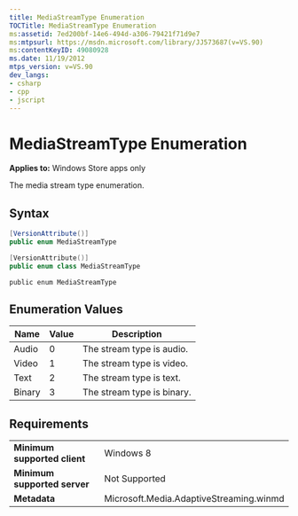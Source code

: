 ```yaml
---
title: MediaStreamType Enumeration
TOCTitle: MediaStreamType Enumeration
ms:assetid: 7ed200bf-14e6-494d-a306-79421f71d9e7
ms:mtpsurl: https://msdn.microsoft.com/library/JJ573687(v=VS.90)
ms:contentKeyID: 49080928
ms.date: 11/19/2012
mtps_version: v=VS.90
dev_langs:
- csharp
- cpp
- jscript
---
```


# MediaStreamType Enumeration

**Applies to:** Windows Store apps only

The media stream type enumeration.

## Syntax

```csharp
[VersionAttribute()]
public enum MediaStreamType
```

```cpp
[VersionAttribute()]
public enum class MediaStreamType
```

```jscript
public enum MediaStreamType
```

## Enumeration Values

|Name|Value|Description|
|--- |--- |--- |
|Audio|0|The stream type is audio.|
|Video|1|The stream type is video.|
|Text|2|The stream type is text.|
|Binary|3|The stream type is binary.|


## Requirements

|||
|--- |--- |
|**Minimum supported client**|Windows 8|
|**Minimum supported server**|Not Supported|
|**Metadata**|Microsoft.Media.AdaptiveStreaming.winmd|


